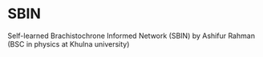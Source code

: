 # SBIN
Self-learned Brachistochrone Informed Network (SBIN) by Ashifur Rahman (BSC in physics at Khulna university)
